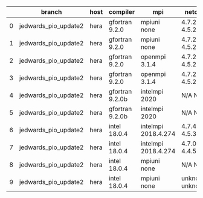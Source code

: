 |    | branch               | host   | compiler        | mpi                 | netcdf          | o_g   | os    | build   | u_pass   | u_fail   | s_pass   | s_fail   | e_pass   | e_fail   | nuopc_pass   | nuopc_fail   | artifacts_hash                                                                                                                                                          | modified                   |
|----|----------------------|--------|-----------------|---------------------|-----------------|-------|-------|---------|----------|----------|----------|----------|----------|----------|--------------|--------------|-------------------------------------------------------------------------------------------------------------------------------------------------------------------------|----------------------------|
|  0 | jedwards_pio_update2 | hera   | gfortran 9.2.0  | mpiuni none         | 4.7.2 4.5.2     | O     | Linux | pass    | 12121    | 0        | 8        | 0        | 43       | 0        | 0            | 50           | [artifacts](https://github.com/esmf-org/esmf-test-artifacts/tree/f474157af9b4a39d56731d3c48c3b6a1da33100c/jedwards_pio_update2/hera/gfortran/9.2.0/O/mpiuni/none)       | 2022-03-14 22:33:46.822946 |
|  1 | jedwards_pio_update2 | hera   | gfortran 9.2.0  | mpiuni none         | 4.7.2 4.5.2     | g     | Linux | pass    | pending  | pending  | pending  | pending  | pending  | pending  | pending      | pending      | [artifacts](https://github.com/esmf-org/esmf-test-artifacts/tree/f8ae6849b0b9a50cfc397c2a49e1fdb07b14d2d5/jedwards_pio_update2/hera/gfortran/9.2.0/g/mpiuni/none)       | 2022-03-14 22:33:46.822965 |
|  2 | jedwards_pio_update2 | hera   | gfortran 9.2.0  | openmpi 3.1.4       | 4.7.2 4.5.2     | O     | Linux | fail    | fail     | fail     | fail     | fail     | fail     | fail     | 0            | 50           | [artifacts](https://github.com/esmf-org/esmf-test-artifacts/tree/39dabbd9b9d99947bcb73faec404c4f39a9e4042/jedwards_pio_update2/hera/gfortran/9.2.0/O/openmpi/3.1.4)     | 2022-03-14 22:33:46.822960 |
|  3 | jedwards_pio_update2 | hera   | gfortran 9.2.0  | openmpi 3.1.4       | 4.7.2 4.5.2     | g     | Linux | fail    | fail     | fail     | fail     | fail     | fail     | fail     | 0            | 50           | [artifacts](https://github.com/esmf-org/esmf-test-artifacts/tree/49a660fdc0fa06436f2bb0e09a7a10cdf9d34799/jedwards_pio_update2/hera/gfortran/9.2.0/g/openmpi/3.1.4)     | 2022-03-14 22:33:46.822941 |
|  4 | jedwards_pio_update2 | hera   | gfortran 9.2.0b | intelmpi 2020       | N/A N/A         | O     | Linux | pass    | pending  | pending  | pending  | pending  | pending  | pending  | pending      | pending      | [artifacts](https://github.com/esmf-org/esmf-test-artifacts/tree/3e9d39f5d703169dc4c013fab5b208875e278a17/jedwards_pio_update2/hera/gfortran/9.2.0b/O/intelmpi/2020)    | 2022-03-14 22:33:46.822912 |
|  5 | jedwards_pio_update2 | hera   | gfortran 9.2.0b | intelmpi 2020       | N/A N/A         | g     | Linux | pass    | pending  | pending  | pending  | pending  | pending  | pending  | pending      | pending      | [artifacts](https://github.com/esmf-org/esmf-test-artifacts/tree/4d96fd18aa72485edf9752fd3d0379fb1dcc84aa/jedwards_pio_update2/hera/gfortran/9.2.0b/g/intelmpi/2020)    | 2022-03-14 22:33:46.822935 |
|  6 | jedwards_pio_update2 | hera   | intel 18.0.4    | intelmpi 2018.4.274 | 4.7.4 4.5.3     | O     | Linux | fail    | fail     | fail     | fail     | fail     | fail     | fail     | 0            | 50           | [artifacts](https://github.com/esmf-org/esmf-test-artifacts/tree/1225110660ee173f2154e456038c0d65632a02c5/jedwards_pio_update2/hera/intel/18.0.4/O/intelmpi/2018.4.274) | 2022-03-14 23:18:08.484007 |
|  7 | jedwards_pio_update2 | hera   | intel 18.0.4    | intelmpi 2018.4.274 | 4.7.0 4.4.5     | g     | Linux | fail    | fail     | fail     | fail     | fail     | fail     | fail     | 0            | 50           | [artifacts](https://github.com/esmf-org/esmf-test-artifacts/tree/bbfd3e5fac5d0e7defcbf301e6be4c44fe9e14d4/jedwards_pio_update2/hera/intel/18.0.4/g/intelmpi/2018.4.274) | 2022-03-14 22:33:46.822974 |
|  8 | jedwards_pio_update2 | hera   | intel 18.0.4    | mpiuni none         | N/A N/A         | O     | Linux | fail    | fail     | fail     | fail     | fail     | fail     | fail     | 0            | 50           | [artifacts](https://github.com/esmf-org/esmf-test-artifacts/tree/ced78b65fd6f13a27bde76d774b386f4e434a9e7/jedwards_pio_update2/hera/intel/18.0.4/O/mpiuni/none)         | 2022-03-14 23:18:08.484031 |
|  9 | jedwards_pio_update2 | hera   | intel 18.0.4    | mpiuni none         | unknown unknown | g     | Linux | fail    | 12121    | 0        | 8        | 0        | 43       | 0        | 0            | 50           | [artifacts](https://github.com/esmf-org/esmf-test-artifacts/tree/e2f7cedd124e3ed811082be3f505fe7858d9ab8d/jedwards_pio_update2/hera/intel/18.0.4/g/mpiuni/none)         | 2022-03-14 23:18:08.484038 |